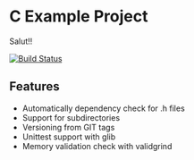 C Example Project
=================

Salut!! 



[![Build Status](https://img.shields.io/travis/kontron/c-example-project/master.svg)](https://travis-ci.org/kontron/c-example-project)

Features
--------

* Automatically dependency check for .h files
* Support for subdirectories
* Versioning from GIT tags
* Unittest support with glib
* Memory validation check with validgrind
